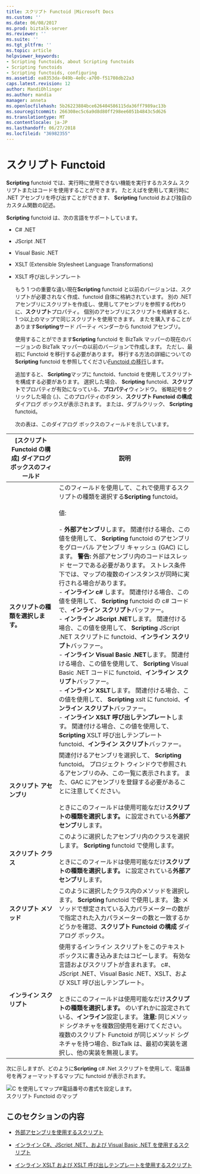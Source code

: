 ```yaml
---
title: スクリプト Functoid |Microsoft Docs
ms.custom: ''
ms.date: 06/08/2017
ms.prod: biztalk-server
ms.reviewer: ''
ms.suite: ''
ms.tgt_pltfrm: ''
ms.topic: article
helpviewer_keywords:
- Scripting functoids, about Scripting functoids
- Scripting functoids
- Scripting functoids, configuring
ms.assetid: ea8353da-049b-4e0c-a700-f51708db22a3
caps.latest.revision: 12
author: MandiOhlinger
ms.author: mandia
manager: anneta
ms.openlocfilehash: 5b26223884bce626404586115da36ff7989ac13b
ms.sourcegitcommit: 266308ec5c6a9d8d80ff298ee6051b4843c5d626
ms.translationtype: MT
ms.contentlocale: ja-JP
ms.lasthandoff: 06/27/2018
ms.locfileid: "36982355"
---
```

# <a name="scripting-functoid"></a>スクリプト Functoid
**Scripting** functoid では、実行時に使用できない機能を実行するカスタム スクリプトまたはコードを使用することができます。 たとえばを使用して実行時に .NET アセンブリを呼び出すことができます、 **Scripting** functoid および独自のカスタム関数の記述。  
  
 **Scripting** functoid は、次の言語をサポートしています。  
  
- C# .NET  
  
- JScript .NET  
  
- Visual Basic .NET  
  
- XSLT (Extensible Stylesheet Language Transformations)  
  
- XSLT 呼び出しテンプレート  
  
  もう 1 つの重要な違い現在**Scripting** functoid と以前のバージョンは、スクリプトが必要されなく作成、functoid 自体に格納されています。 別の .NET アセンブリにスクリプトを作成し、使用してアセンブリを参照する代わりに、**スクリプト**プロパティ。 個別のアセンブリにスクリプトを格納すると、1 つ以上のマップで同じスクリプトを使用できます。 またを購入することがあります**Scripting**サード パーティ ベンダーから functoid アセンブリ。  
  
  使用することができます**Scripting** functoid を BizTalk マッパーの現在のバージョンの BizTalk マッパーの以前のバージョンで作成します。 ただし、最初に Functoid を移行する必要があります。 移行する方法の詳細についての**Scripting** functoid を参照してください[Functoid の移行](../core/migrating-functoids.md)します。  
  
  追加すると、 **Scripting**マップに functoid、functoid を使用してスクリプトを構成する必要があります。 選択した場合、 **Scripting** functoid、**スクリプト**でプロパティが有効になっている、**プロパティ**ウィンドウ。 省略記号をクリックした場合 (**.**)、このプロパティのボタン、**スクリプト Functoid の構成** ダイアログ ボックスが表示されます。 または、ダブルクリック、 **Scripting** functoid。  
  
  次の表は、このダイアログ ボックスのフィールドを示しています。  
  
|[スクリプト Functoid の構成] ダイアログ ボックスのフィールド|説明|  
|---------------------------------------------------|-----------------|  
|**スクリプトの種類を選択します。**|このフィールドを使用して、これで使用するスクリプトの種類を選択する**Scripting** functoid。<br /><br /> 値:<br /><br /> -   **外部アセンブリ**します。 関連付ける場合、この値を使用して、 **Scripting** functoid のアセンブリをグローバル アセンブリ キャッシュ (GAC) にします。 **警告:** 外部アセンブリ内のコードはスレッド セーフである必要があります。 ストレス条件下では、マップの複数のインスタンスが同時に実行される場合があります。<br />-   **インライン c#** します。  関連付ける場合、この値を使用して、 **Scripting** functoid の c# コードで、**インライン スクリプト**バッファー。<br />-   **インライン JScript .NET**します。 関連付ける場合、この値を使用して、 **Scripting** JScript .NET スクリプトに functoid、**インライン スクリプト**バッファー。<br />-   **インライン Visual Basic .NET**します。 関連付ける場合、この値を使用して、 **Scripting** Visual Basic .NET コードに functoid、**インライン スクリプト**バッファー。<br />-   **インライン XSLT**します。 関連付ける場合、この値を使用して、 **Scripting** xslt に functoid、**インライン スクリプト**バッファー。<br />-   **インライン XSLT 呼び出しテンプレート**します。 関連付ける場合、この値を使用して、 **Scripting** XSLT 呼び出しテンプレート functoid、**インライン スクリプト**バッファー。|  
|**スクリプト アセンブリ**|関連付けるアセンブリを選択して、 **Scripting** functoid。 プロジェクト ウィンドウで参照されるアセンブリのみ、この一覧に表示されます。 また、GAC にアセンブリを登録する必要があることに注意してください。<br /><br /> ときにこのフィールドは使用可能なだけ**スクリプトの種類を選択します。** に設定されている**外部アセンブリ**します。|  
|**スクリプト クラス**|このように選択したアセンブリ内のクラスを選択します。 **Scripting** functoid で使用します。<br /><br /> ときにこのフィールドは使用可能なだけ**スクリプトの種類を選択します。** に設定されている**外部アセンブリ**します。|  
|**スクリプト メソッド**|このように選択したクラス内のメソッドを選択します。 **Scripting** functoid で使用します。 **注:** メソッドで想定されている入力パラメーターの数がで指定された入力パラメーターの数と一致するかどうかを確認、**スクリプト Functoid の構成** ダイアログ ボックス。|  
|**インライン スクリプト**|使用するインライン スクリプトをこのテキスト ボックスに書き込みまたはコピーします。 有効な言語およびスクリプトが含まれます。 c#、JScript .NET、Visual Basic .NET、XSLT、および XSLT 呼び出しテンプレート。<br /><br /> ときにこのフィールドは使用可能なだけ**スクリプトの種類を選択します。** のいずれかに設定されている、**インライン**設定します。 **注意:** 同じメソッド シグネチャを複数回使用を避けてください。 複数のスクリプト Functoid が同じメソッド シグネチャを持つ場合、BizTalk は、最初の実装を選択し、他の実装を無視します。|  
  
 次に示しますが、どのように**Scripting** c# .Net スクリプトを使用して、電話番号を再フォーマットするマップに functoid が表示されます。  
  
 ![C を使用してマップ&#35;電話番号の書式を設定します。](../core/media/scriptingfunctoid.gif "scriptingfunctoid")  
スクリプト Functoid のマップ  
  
## <a name="in-this-section"></a>このセクションの内容  
  
-   [外部アセンブリを使用するスクリプト](../core/scripting-using-external-assemblies.md)  
  
-   [インライン C#、JScript .NET、および Visual Basic .NET を使用するスクリプト](../core/scripting-using-inline-csharp-jscript-net-and-visual-basic-net.md)  
  
-   [インライン XSLT および XSLT 呼び出しテンプレートを使用するスクリプト](../core/scripting-using-inline-xslt-and-xslt-call-templates.md)
